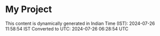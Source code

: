 # My Project

This content is dynamically generated in Indian Time (IST): 2024-07-26 11:58:54 IST
Converted to UTC: 2024-07-26 06:28:54 UTC
